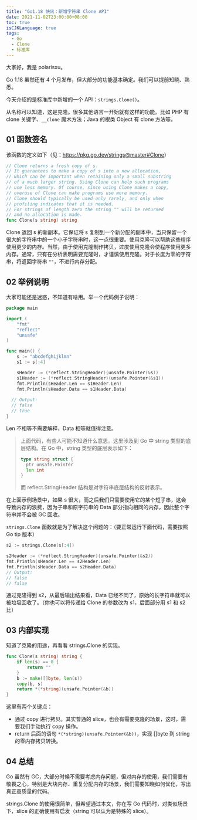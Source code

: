 ```yaml
---
title: "Go1.18 快讯：新增字符串 Clone API"
date: 2021-11-02T23:00:00+08:00
toc: true
isCJKLanguage: true
tags: 
  - Go
  - Clone
  - 标准库
---
```


大家好，我是 polarisxu。

Go 1.18 虽然还有 4 个月发布，但大部分的功能基本确定。我们可以提前知晓、熟悉。

今天介绍的是标准库中新增的一个 API：`strings.Clone()`。

从名称可以知道，这是克隆。很多其他语言一开始就有这样的功能。比如 PHP 有 clone 关键字、`__clone` 魔术方法；Java 的根类 Object 有 clone 方法等。

## 01 函数签名

该函数的定义如下（见：<https://pkg.go.dev/strings@master#Clone>）

```go
// Clone returns a fresh copy of s.
// It guarantees to make a copy of s into a new allocation,
// which can be important when retaining only a small substring
// of a much larger string. Using Clone can help such programs
// use less memory. Of course, since using Clone makes a copy,
// overuse of Clone can make programs use more memory.
// Clone should typically be used only rarely, and only when
// profiling indicates that it is needed.
// For strings of length zero the string "" will be returned
// and no allocation is made.
func Clone(s string) string
```

Clone 返回 s 的新副本。它保证将 s 复制到一个新分配的副本中，当只保留一个很大的字符串中的一个小子字符串时，这一点很重要。使用克隆可以帮助这些程序使用更少的内存。当然，由于使用克隆制作拷贝，过度使用克隆会使程序使用更多内存。通常，只有在分析表明需要克隆时，才谨慎使用克隆。对于长度为零的字符串，将返回字符串 `""`，不进行内存分配。

## 02 举例说明

大家可能还是迷惑，不知道有啥用。举一个代码例子说明：

```go
package main

import (
	"fmt"
	"reflect"
	"unsafe"
)

func main() {
	s := "abcdefghijklmn"
	s1 := s[:4]

	sHeader := (*reflect.StringHeader)(unsafe.Pointer(&s))
	s1Header := (*reflect.StringHeader)(unsafe.Pointer(&s1))
	fmt.Println(sHeader.Len == s1Header.Len)
	fmt.Println(sHeader.Data == s1Header.Data)
  
  // Output:
  // false
  // true
}
```

Len 不相等不需要解释，Data 相等就值得注意。

> 上面代码，有些人可能不知道什么意思。这里涉及到 Go 中 string 类型的底层结构。在 Go 中，string 类型的底层表示如下：
>
> ```go
> type string struct {
> 	ptr unsafe.Pointer
> 	len int
> }
> ```
> 
> 而 reflect.StringHeader 结构是对字符串底层结构的反射表示。

在上面示例场景中，如果 s 很大，而之后我们只需要使用它的某个短子串，这会导致内存的浪费，因为子串和原字符串的 Data 部分指向相同的内存，因此整个字符串并不会被 GC 回收。

`strings.Clone` 函数就是为了解决这个问题的：（要正常运行下面代码，需要按照 Go tip 版本）

```go
s2 := strings.Clone(s[:4])

s2Header := (*reflect.StringHeader)(unsafe.Pointer(&s2))
fmt.Println(sHeader.Len == s2Header.Len)
fmt.Println(sHeader.Data == s2Header.Data)
// Output:
// false
// false
```

通过克隆得到 s2，从最后输出结果看，Data 已经不同了，原始的长字符串就可以被垃圾回收了。（你也可以将传递给 Clone 的参数改为 s1，后面部分用 s1 和 s2 比）

## 03 内部实现

知道了克隆的用途，再看看 strings.Clone 的实现。

```go
func Clone(s string) string {
	if len(s) == 0 {
		return ""
	}
	b := make([]byte, len(s))
	copy(b, s)
	return *(*string)(unsafe.Pointer(&b))
}
```

这里有两个关键点：

- 通过 copy 进行拷贝。其实普通的 slice，也会有需要克隆的场景，这时，需要我们手动执行 copy 操作。
- return 后面的语句 `*(*string)(unsafe.Pointer(&b))`，实现 []byte 到 string 的零内存拷贝转换。

## 04 总结

Go 虽然有 GC，大部分时候不需要考虑内存问题，但对内存的使用，我们需要有敬畏之心，特别是大块内存、重复分配内存的场景，我们需要知晓如何优化，写出真正高质量的代码。

strings.Clone 的使用很简单，但希望通过本文，你在写 Go 代码时，对类似场景下，slice 的正确使用有启发（string 可以认为是特殊的 slice）。
